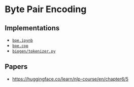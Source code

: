 
# Byte Pair Encoding

## Implementations

- <a target="_blank" href="https://github.com/xnought/paper-implement/blob/main/bpe/bpe.ipynb"><code>bpe.ipynb</code></a>
- <a target="_blank" href="https://github.com/xnought/bpe.cpp"><code>bpe.cpp</code></a>
- <a target="_blank" href="https://github.com/xnought/biogen/blob/main/tokenizer.py#L101"><code>biogen/tokenizer.py</code></a>

## Papers

- https://huggingface.co/learn/nlp-course/en/chapter6/5
